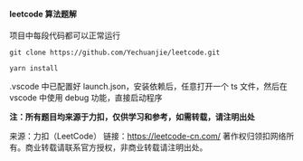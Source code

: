 #### leetcode 算法题解

项目中每段代码都可以正常运行

```shell
git clone https://github.com/Yechuanjie/leetcode.git

yarn install
```

.vscode 中已配置好 launch.json，安装依赖后，任意打开一个 ts 文件，然后在 vscode 中使用 debug 功能，直接启动程序

**注：所有题目均来源于力扣，仅供学习和参考，如需转载，请注明出处**

来源：力扣（LeetCode）
链接：https://leetcode-cn.com/
著作权归领扣网络所有。商业转载请联系官方授权，非商业转载请注明出处。
